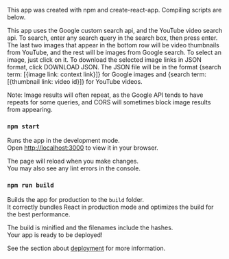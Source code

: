 This app was created with npm and create-react-app. Compiling scripts are below.

This app uses the Google custom search api, and the YouTube video search api.
To search, enter any search query in the search box, then press enter. The last two images
that appear in the bottom row will be video thumbnails from YouTube, and the rest
will be images from Google search. To select an image, just click on it. To download the
selected image links in JSON format, click DOWNLOAD JSON. The JSON file will be in the format
{search term: [{image link: context link}]} for Google images and {search term: [{thumbnail link: video id}]} for YouTube videos.

Note: Image results will often repeat, as the Google API tends to have repeats for some queries,
and CORS will sometimes block image results from appearing.

### `npm start`

Runs the app in the development mode.\
Open [http://localhost:3000](http://localhost:3000) to view it in your browser.

The page will reload when you make changes.\
You may also see any lint errors in the console.

### `npm run build`

Builds the app for production to the `build` folder.\
It correctly bundles React in production mode and optimizes the build for the best performance.

The build is minified and the filenames include the hashes.\
Your app is ready to be deployed!

See the section about [deployment](https://facebook.github.io/create-react-app/docs/deployment) for more information.
